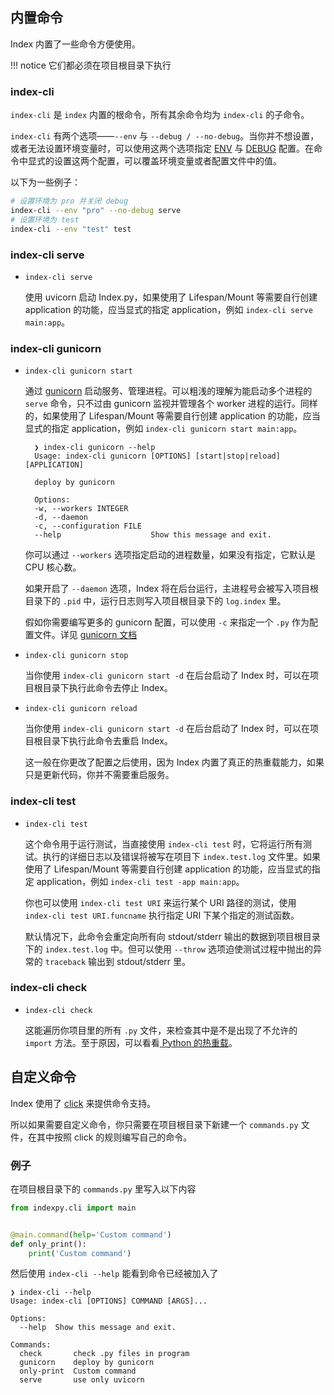 ## 内置命令

Index 内置了一些命令方便使用。

!!! notice
    它们都必须在项目根目录下执行

### index-cli

`index-cli` 是 `index` 内置的根命令，所有其余命令均为 `index-cli` 的子命令。

`index-cli` 有两个选项——`--env` 与 `--debug / --no-debug`。当你并不想设置，或者无法设置环境变量时，可以使用这两个选项指定 [ENV](/config/#env) 与 [DEBUG](/config/#debug) 配置。在命令中显式的设置这两个配置，可以覆盖环境变量或者配置文件中的值。

以下为一些例子：

```bash
# 设置环境为 pro 并关闭 debug
index-cli --env "pro" --no-debug serve
# 设置环境为 test
index-cli --env "test" test
```

### index-cli serve

* `index-cli serve`

    使用 uvicorn 启动 Index.py，如果使用了 Lifespan/Mount 等需要自行创建 application 的功能，应当显式的指定 application，例如 `index-cli serve main:app`。

### index-cli gunicorn

* `index-cli gunicorn start`

    通过 [gunicorn](https://gunicorn.org/) 启动服务、管理进程。可以粗浅的理解为能启动多个进程的 `serve` 命令，只不过由 gunicorn 监视并管理各个 worker 进程的运行。同样的，如果使用了 Lifespan/Mount 等需要自行创建 application 的功能，应当显式的指定 application，例如 `index-cli gunicorn start main:app`。

        ❯ index-cli gunicorn --help
        Usage: index-cli gunicorn [OPTIONS] [start|stop|reload] [APPLICATION]

        deploy by gunicorn

        Options:
        -w, --workers INTEGER
        -d, --daemon
        -c, --configuration FILE
        --help                    Show this message and exit.

    你可以通过 `--workers` 选项指定启动的进程数量，如果没有指定，它默认是 CPU 核心数。

    如果开启了 `--daemon` 选项，Index 将在后台运行，主进程号会被写入项目根目录下的 `.pid` 中，运行日志则写入项目根目录下的 `log.index` 里。

    假如你需要编写更多的 gunicorn 配置，可以使用 `-c` 来指定一个 `.py` 作为配置文件。详见 [gunicorn 文档](http://docs.gunicorn.org/en/latest/configure.html#configuration-file)

* `index-cli gunicorn stop`

    当你使用 `index-cli gunicorn start -d` 在后台启动了 Index 时，可以在项目根目录下执行此命令去停止 Index。

* `index-cli gunicorn reload`

    当你使用 `index-cli gunicorn start -d` 在后台启动了 Index 时，可以在项目根目录下执行此命令去重启 Index。

    这一般在你更改了配置之后使用，因为 Index 内置了真正的热重载能力，如果只是更新代码，你并不需要重启服务。

### index-cli test

* `index-cli test`

    这个命令用于运行测试，当直接使用 `index-cli test` 时，它将运行所有测试。执行的详细日志以及错误将被写在项目下 `index.test.log` 文件里。如果使用了 Lifespan/Mount 等需要自行创建 application 的功能，应当显式的指定 application，例如 `index-cli test -app main:app`。

    你也可以使用 `index-cli test URI` 来运行某个 URI 路径的测试，使用 `index-cli test URI.funcname` 执行指定 URI 下某个指定的测试函数。

    默认情况下，此命令会重定向所有向 stdout/stderr 输出的数据到项目根目录下的 `index.test.log` 中。但可以使用 `--throw` 选项迫使测试过程中抛出的异常的 `traceback` 输出到 stdout/stderr 里。

### index-cli check

* `index-cli check`

    这能遍历你项目里的所有 `.py` 文件，来检查其中是不是出现了不允许的 `import` 方法。至于原因，可以看看[ Python 的热重载](https://abersheeran.com/articles/Python-Reload/)。

## 自定义命令

Index 使用了 [click](https://palletsprojects.com/p/click/) 来提供命令支持。

所以如果需要自定义命令，你只需要在项目根目录下新建一个 `commands.py` 文件，在其中按照 click 的规则编写自己的命令。

### 例子

在项目根目录下的 `commands.py` 里写入以下内容

```python
from indexpy.cli import main


@main.command(help='Custom command')
def only_print():
    print('Custom command')
```

然后使用 `index-cli --help` 能看到命令已经被加入了

```
❯ index-cli --help
Usage: index-cli [OPTIONS] COMMAND [ARGS]...

Options:
  --help  Show this message and exit.

Commands:
  check       check .py files in program
  gunicorn    deploy by gunicorn
  only-print  Custom command
  serve       use only uvicorn
```
